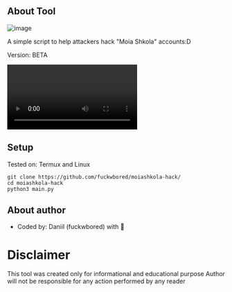 ## About Tool
![image](https://user-images.githubusercontent.com/68074768/120935360-18d34a00-c70b-11eb-8c56-49fc8f295fa6.jpg)

A simple script to help attackers hack "Moia Shkola" accounts:D

Version: BETA

![video](https://user-images.githubusercontent.com/68074768/120935755-ee828c00-c70c-11eb-9645-19968db2ca0c.mp4)
## Setup 
Tested on: Termux and Linux
```
git clone https://github.com/fuckwbored/moiashkola-hack/
cd moiashkola-hack
python3 main.py
```

## About author
* Coded by: Daniil (fuckwbored) with 🤍

# Disclaimer 
This tool was created only for informational and educational purpose
Author will not be responsible for any action performed by any reader
